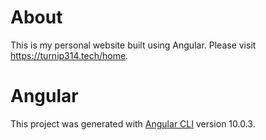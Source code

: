 # About

This is my personal website built using Angular. Please visit https://turnip314.tech/home.

# Angular

This project was generated with [Angular CLI](https://github.com/angular/angular-cli) version 10.0.3.


